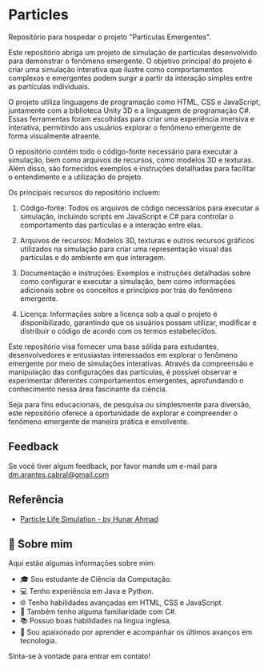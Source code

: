# Particles
Repositório para hospedar o projeto "Partículas Emergentes".

Este repositório abriga um projeto de simulação de partículas desenvolvido para demonstrar o fenômeno emergente. O objetivo principal do projeto é criar uma simulação interativa que ilustre como comportamentos complexos e emergentes podem surgir a partir da interação simples entre as partículas individuais.

O projeto utiliza linguagens de programação como HTML, CSS e JavaScript, juntamente com a biblioteca Unity 3D e a linguagem de programação C#. Essas ferramentas foram escolhidas para criar uma experiência imersiva e interativa, permitindo aos usuários explorar o fenômeno emergente de forma visualmente atraente.

O repositório contém todo o código-fonte necessário para executar a simulação, bem como arquivos de recursos, como modelos 3D e texturas. Além disso, são fornecidos exemplos e instruções detalhadas para facilitar o entendimento e a utilização do projeto.

Os principais recursos do repositório incluem:

1. Código-fonte: Todos os arquivos de código necessários para executar a simulação, incluindo scripts em JavaScript e C# para controlar o comportamento das partículas e a interação entre elas.

2. Arquivos de recursos: Modelos 3D, texturas e outros recursos gráficos utilizados na simulação para criar uma representação visual das partículas e do ambiente em que interagem.

3. Documentação e instruções: Exemplos e instruções detalhadas sobre como configurar e executar a simulação, bem como informações adicionais sobre os conceitos e princípios por trás do fenômeno emergente.

4. Licença: Informações sobre a licença sob a qual o projeto é disponibilizado, garantindo que os usuários possam utilizar, modificar e distribuir o código de acordo com os termos estabelecidos.

Este repositório visa fornecer uma base sólida para estudantes, desenvolvedores e entusiastas interessados em explorar o fenômeno emergente por meio de simulações interativas. Através da compreensão e manipulação das configurações das partículas, é possível observar e experimentar diferentes comportamentos emergentes, aprofundando o conhecimento nessa área fascinante da ciência.

Seja para fins educacionais, de pesquisa ou simplesmente para diversão, este repositório oferece a oportunidade de explorar e compreender o fenômeno emergente de maneira prática e envolvente.

## Feedback

Se você tiver algum feedback, por favor mande um e-mail para dm.arantes.cabral@gmail.com


## Referência

 - [Particle Life Simulation - by Hunar Ahmad](https://github.com/hunar4321/particle-life)


## 🚀 Sobre mim
Aqui estão algumas informações sobre mim:

- 🎓 Sou estudante de Ciência da Computação.
- 💻 Tenho experiência em Java e Python.
- 🌐 Tenho habilidades avançadas em HTML, CSS e JavaScript.
- 🔧 Também tenho alguma familiaridade com C#.
- 📚 Possuo boas habilidades na língua inglesa.
- 🚀 Sou apaixonado por aprender e acompanhar os últimos avanços em tecnologia.

Sinta-se à vontade para entrar em contato!


